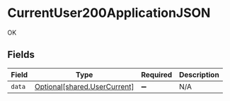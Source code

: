 # CurrentUser200ApplicationJSON

OK


## Fields

| Field                                                              | Type                                                               | Required                                                           | Description                                                        |
| ------------------------------------------------------------------ | ------------------------------------------------------------------ | ------------------------------------------------------------------ | ------------------------------------------------------------------ |
| `data`                                                             | [Optional[shared.UserCurrent]](../../models/shared/usercurrent.md) | :heavy_minus_sign:                                                 | N/A                                                                |